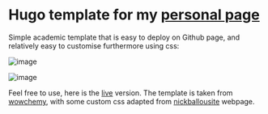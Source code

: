 # Hugo template for my [personal page](https://simongravelle.github.io/)

Simple academic template that is easy to deploy on Github page, and relatively
easy to customise furthermore using css:

![image](https://user-images.githubusercontent.com/43388542/216845033-cc7b0a28-60ff-4e86-a5ce-2c93930e08e2.png)

![image](https://user-images.githubusercontent.com/43388542/216845058-77fe9c11-5086-494f-b83d-83d26c252a5b.png)

Feel free to use, here is the [live](https://simongravelle.github.io/) version.
The template is taken from [wowchemy](https://wowchemy.com/), with some custom css
adapted from [nickballousite](https://github.com/nballou) webpage.

